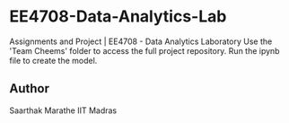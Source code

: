 # EE4708-Data-Analytics-Lab

Assignments and Project | EE4708 - Data Analytics Laboratory
Use the 'Team Cheems' folder to access the full project repository. Run the ipynb file to create the model.

## Author

Saarthak Marathe
IIT Madras
